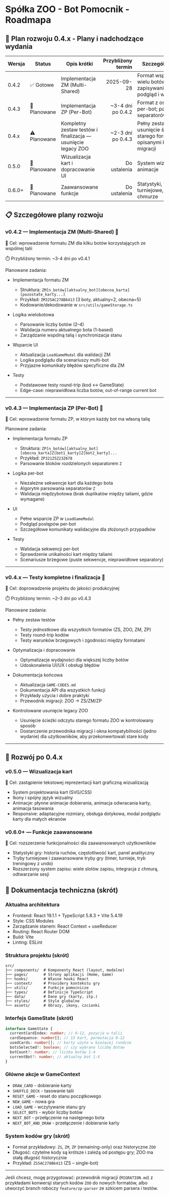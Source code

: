 # Spółka ZOO - Bot Pomocnik - Roadmapa

## 🎯 Plan rozwoju 0.4.x - Plany i nadchodzące wydania

| Wersja | Status       | Opis krótki                                                  | Przybliżony termin | Szczegóły techniczne                                                                            |
| ------ | ------------ | ------------------------------------------------------------ | -----------------: | ----------------------------------------------------------------------------------------------- |
| 0.4.2  | ✅ Gotowe    | Implementacja ZM (Multi-Shared)                              |         2025-09-28 | Format wspólnej talii dla wielu botów; zapisywanie/wczytywanie, podgląd i walidacja             |
| 0.4.3  | 🚧 Planowane | Implementacja ZP (Per-Bot)                                   |  ~3-4 dni po 0.4.2 | Format z osobnymi taliami per-bot; parsowanie separatorów `Z`                                   |
| 0.4.x  | ⚠️ Planowane | Kompletny zestaw testów i finalizacja — usunięcie legacy ZOO |  ~2-3 dni po 0.4.3 | Pełny zestaw testów; usunięcie ścieżki odczytu starego formatu ZOO z opisanymi krokami migracji |
| 0.5.0  | 🔮 Planowane | Wizualizacja kart i dopracowanie UI                          |       Do ustalenia | System wizualizacji kart; animacje                                                              |
| 0.6.0+ | 🔮 Planowane | Zaawansowane funkcje                                         |       Do ustalenia | Statystyki, tryby turniejowe, zapisy w chmurze                                                  |

## 📋 Szczegółowe plany rozwoju

### v0.4.2 — Implementacja ZM (Multi-Shared) 🚧

🎯 Cel: wprowadzenie formatu ZM dla kilku botów korzystających ze wspólnej talii

⏱️ Przybliżony termin: ~3-4 dni po v0.4.1

Planowane zadania:

- Implementacja formatu ZM

  - Struktura: `ZM[n_botów][aktualny_bot][obecna_karta][pozostałe_karty...]`
  - Przykład: `ZM325AC278B6413` (3 boty, aktualny=2, obecna=5)
  - Kodowanie/dekodowanie w `src/utils/gameStorage.ts`

- Logika wielobotowa

  - Parsowanie liczby botów (2–4)
  - Walidacja numeru aktualnego bota (1-based)
  - Zarządzanie wspólną talią i synchronizacja stanu

- Wsparcie UI

  - Aktualizacja `LoadGameModal` dla walidacji ZM
  - Logika podglądu dla scenariuszy multi-bot
  - Przyjazne komunikaty błędów specyficzne dla ZM

- Testy
  - Podstawowe testy round-trip (kod ↔ GameState)
  - Edge-case: nieprawidłowa liczba botów, out-of-range current bot

---

### v0.4.3 — Implementacja ZP (Per-Bot) 🚧

🎯 Cel: wprowadzenie formatu ZP, w którym każdy bot ma własną talię

Planowane zadania:

- Implementacja formatu ZP

  - Struktura: `ZP[n_botów][aktualny_bot][obecna_karta]Z[bot1_karty]Z[bot2_karty]...`
  - Przykład: `ZP321Z5Z23Z678`
  - Parsowanie bloków rozdzielonych separatorem `Z`

- Logika per-bot

  - Niezależne sekwencje kart dla każdego bota
  - Algorytm parsowania separatorów `Z`
  - Walidacja międzybotowa (brak duplikatów między taliami, gdzie wymagane)

- UI

  - Pełne wsparcie ZP w `LoadGameModal`
  - Podgląd postępów per-bot
  - Szczegółowe komunikaty walidacyjne dla złożonych przypadków

- Testy
  - Walidacja sekwencji per-bot
  - Sprawdzenie unikalności kart między taliami
  - Scenariusze brzegowe (puste sekwencje, nieprawidłowe separatory)

---

### v0.4.x — Testy kompletne i finalizacja 🚧

🎯 Cel: doprowadzenie projektu do jakości produkcyjnej

⏱️ Przybliżony termin: ~2–3 dni po v0.4.3

Planowane zadania:

- Pełny zestaw testów

  - Testy jednostkowe dla wszystkich formatów (ZS, ZOO, ZM, ZP)
  - Testy round-trip kodów
  - Testy warunków brzegowych i zgodności między formatami

- Optymalizacja i dopracowanie

  - Optymalizacje wydajności dla większej liczby botów
  - Udoskonalenia UI/UX i obsługi błędów

- Dokumentacja końcowa

  - Aktualizacja `GAME-CODES.md`
  - Dokumentacja API dla wszystkich funkcji
  - Przykłady użycia i dobre praktyki
  - Przewodnik migracji: ZOO → ZS/ZM/ZP

- Kontrolowane usunięcie legacy ZOO
  - Usunięcie ścieżki odczytu starego formatu ZOO w kontrolowany sposób
  - Dostarczenie przewodnika migracji i okna kompatybilności (jedno wydanie) dla użytkowników, aby przekonwertowali stare kody

---

## 🔮 Rozwój po 0.4.x

### v0.5.0 — Wizualizacja kart

🎯 Cel: zastąpienie tekstowej reprezentacji kart graficzną wizualizacją

- System projektowania kart (SVG/CSS)
- Ikony i spójny język wizualny
- Animacje: płynne animacje dobierania, animacja odwracania karty, animacja tasowania
- Responsive: adaptacyjne rozmiary, obsługa dotykowa, modal podglądu karty dla małych ekranów

### v0.6.0+ — Funkcje zaawansowane

🎯 Cel: rozszerzenie funkcjonalności dla zaawansowanych użytkowników

- Statystyki gry: historia ruchów, częstotliwość kart, panel analityczny
- Tryby turniejowe i zaawansowane tryby gry (timer, turnieje, tryb treningowy z undo)
- Rozszerzony system zapisu: wiele slotów zapisu, integracja z chmurą, odtwarzanie sesji

## 📖 Dokumentacja techniczna (skrót)

### Aktualna architektura

- Frontend: React 19.1.1 + TypeScript 5.8.3 + Vite 5.4.19
- Style: CSS Modules
- Zarządzanie stanem: React Context + useReducer
- Routing: React Router DOM
- Build: Vite
- Linting: ESLint

### Struktura projektu (skrót)

```
src/
├── components/  # Komponenty React (layout, modalne)
├── pages/       # Strony aplikacji (Home, Game)
├── hooks/       # Własne hooki React
├── context/     # Providery kontekstu gry
├── utils/       # Funkcje pomocnicze
├── types/       # Definicje TypeScript
├── data/        # Dane gry (karty, itp.)
├── styles/      # Style globalne
└── assets/      # Obrazy, ikony, czcionki
```

### Interfejs GameState (skrót)

```typescript
interface GameState {
  currentCardIndex: number; // 0-12, pozycja w talii
  cardSequence: number[]; // 13 kart, permutacja 0-12
  usedCards: number[]; // karty użyte w bieżącej rundzie
  botsSelected?: boolean; // czy wybrano liczbę botów
  botCount?: number; // liczba botów 1-4
  currentBot?: number; // aktualny bot 1-X
}
```

### Główne akcje w GameContext

- `DRAW_CARD` - dobieranie karty
- `SHUFFLE_DECK` - tasowanie talii
- `RESET_GAME` - reset do stanu początkowego
- `NEW_GAME` - nowa gra
- `LOAD_GAME` - wczytywanie stanu gry
- `SELECT_BOTS` - wybór liczby botów
- `NEXT_BOT` - przełączenie na następnego bota
- `NEXT_BOT_AND_DRAW` - przełączenie i dobieranie karty

### System kodów gry (skrót)

- Format przykładowy: `ZS`, `ZM`, `ZP` (remaining-only) oraz historyczne `ZOO`
- Długość: czytelne kody są krótsze i zależą od postępu gry; ZOO ma stałą długość historycznie
- Przykład: `ZS5AC278B6413` (ZS – single-bot)

---

Jeśli chcesz, mogę przygotować: przewodnik migracji (`MIGRATION.md`) z przykładami konwersji starych kodów `ZOO` do nowych formatów, albo utworzyć branch roboczy `feature/zp-parser` ze szkicem parsera i testów.
